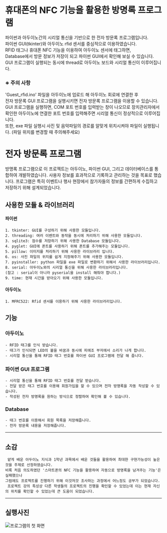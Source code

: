 #   휴대폰의 NFC 기능을 활용한 방명록 프로그램
파이썬과 아두이노간의 시리얼 통신을 기반으로 한 전자 방문록 프로그램입니다.   
파이썬 GUI(tkinter)와 아두이노 rfid 센서를 중심적으로 이용하였습니다.   
RFID 태그나 휴대폰 NFC 기능을 이용하여 아두이노 센서에 태그하면,   
Database에서 방문 정보가 저장이 되고 파이썬 GUI에서 확인해 보실 수 있습니다.   
GUI 프로그램이 실행되는 동시에 thread로 아두이노 보드와 시리얼 통신이 이루어집니다.   
  
### ※ 주의 사항   
'Guest_rfid.ino' 파일을 아두이노에 업로드 해 아두이노 회로에 연결한 후    
전자 방문록 GUI 프로그램을 실행시키면 전자 방문록 프로그램을 이용할 수 있습니다.   
GUI 프로그램을 실행하면, COM 포트 번호를 입력받는 창이 나오므로 
장치관리자에서 확인한 아두이노에 연결한 포트 번호를 입력해주면 시리얼 통신이 정상적으로 이루어집니다.    
또한, exe 파일 실행시 사진 및 음악파일의 경로를 알맞게 위치시켜야 파일이 실행됩니다. (파일 위치를 변경할 때 주의해주세요)   

# 전자 방문록 프로그램
방명록 프로그램으로 이 프로젝트는 아두이노, 파이썬 GUI, 그리고 데이터베이스를 통합하여 개발하였습니다. 
사용자 정보를 효과적으로 기록하고 관리하는 것을 목표로 했습니다. 
프로그램은 특히 이벤트나 행사 현장에서 참가자들의 정보를 간편하게 수집하고 저장하기 위해 설계되었습니다.
## 사용한 모듈 & 라이브러리
#### 파이썬
    1. tkinter: GUI를 구성하기 위해 사용한 모듈입니다.
    2. threading: 여러 이벤트와 동작을 동시에 처리하기 위해 사용한 모듈입니다.
    3. sqlite3: 점수를 저장하기 위해 사용한 Database 모듈입니다.
    4. pyglet: GUI에 폰트를 사용하기 위해 폰트를 추가해주는 모듈입니다.
    5. pillow: 이미지를 처리하기 위해 사용한 라이브러리 입니다.
    6. os: 사진 파일의 위치를 쉽게 지정해주기 위해 사용한 모듈입니다.
    7. pyinstaller: python 파일을 exe 파일로 변환하기 위해서 사용한 라이브러리입니다.
    8. serial: 아두이노와의 시리얼 통신을 위해 사용한 라이브러리입니다.
    (참고 : serial이 아니라 pyserial을 install 해줘야 합니다.)
    9. time: 현재 시간을 받아오기 위해 사용한 모듈입니다.

#### 아두이노
    1. MFRC522: Rfid 센서를 이용하기 위해 사용한 라이브러리입니다.

## 기능   
### 아두이노   
    - RFID 태그를 인식 받습니다.   
    - 태그가 인식되면 LED의 불을 바꿈과 동시에 피에조 부저에서 소리가 나게 합니다.    
    - 시리얼 통신을 통해 RFID 태그 번호를 파이썬 GUI 프로그램에 전달 해 줍니다.   
### 파이썬 GUI 프로그램   
    - 시리얼 통신을 통해 RFID 태그 번호를 전달 받습니다.   
    - 전달 받은 태그 번호를 이용해 회원가입을 할 수 있으며 전자 방명록을 자동 작성할 수 있습니다.   
    - 작성된 전자 방명록을 원하는 방식으로 정렬하여 확인해 볼 수 있습니다.    
### Database
    - 태그 번호를 이용해서 회원 목록을 저장해줍니다.
    - 전자 방문록 내용을 저장해줍니다.
***
## 소감
     얕게 배운 아두이노 지식과 1학년 과목에서 배운 것들을 활용하여 최대한 구현가능성이 높은 것을 주제로 선정하였습니다.
    비록 처음 의도하였던 '스마트폰의 NFC 기능을 활용하여 자동으로 방명록을 남겨주는 기능'은 실패했으나
    그럼에도 프로젝트를 진행하기 위해 이것저것 조사하는 과정에서 어느정도 공부가 되었습니다.
     프로젝트 강의 특성상 다른 학생들의 프로젝트의 진행을 확인할 수 있었는데 이는 현재 자신의 위치를 확인할 수 있었는데 큰 도움이 되었습니다.
***
## 실행사진
![프로그램의 첫 화면](발표자료/present_image/스크린샷(366).png)
